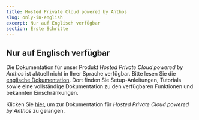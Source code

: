 ```yaml
---
title: Hosted Private Cloud powered by Anthos
slug: only-in-english
excerpt: Nur auf Englisch verfügbar
section: Erste Schritte
---
```


## Nur auf Englisch verfügbar

Die Dokumentation für unser Produkt *Hosted Private Cloud powered by Anthos* ist aktuell nicht in Ihrer Sprache verfügbar. Bitte lesen Sie die [englische Dokumentation](https://docs.ovh.com/gb/en/hosted-private-cloud-anthos/).
Dort finden Sie Setup-Anleitungen, Tutorials sowie eine vollständige Dokumentation zu den verfügbaren Funktionen und bekannten Einschränkungen.

Klicken Sie [hier](https://docs.ovh.com/gb/en/hosted-private-cloud-anthos/), um zur Dokumentation für *Hosted Private Cloud powered by Anthos* zu gelangen.